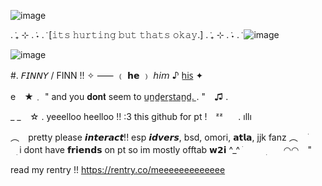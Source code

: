 ![image](https://github.com/user-attachments/assets/d641a147-32d6-4a1a-92d1-16786ce8aaa2)

. ݁₊ ⊹ . ݁˖ . ݁ [𝚒𝚝𝚜 𝚑𝚞𝚛𝚝𝚒𝚗𝚐 𝚋𝚞𝚝 𝚝𝚑𝚊𝚝𝚜 𝚘𝚔𝚊𝚢.] . ݁₊ ⊹ . ݁˖ . ݁ ![image](https://github.com/user-attachments/assets/bdea2385-5b39-422e-b874-fb4a7fba9f06)


![image](https://github.com/user-attachments/assets/8ad50e2f-1c3b-4e86-8491-d5a47fb04d5e)

#. 𝘍𝘐𝘕𝘕𝘠 / FINN !!  ✧
⸺    ﹙ 𝗵𝗲 ﹚  𝘩𝘪𝘮  ♪  h̲i̲s̲  ✦

e⠀ ★﹒  "  and you 𝐝𝐨𝐧𝐭 seem to  u̲n̲d̲e̲r̲s̲t̲a̲n̲d̲.̲  .  "⠀ ♫ .


_      _ ⠀☆ .   yeeelloo heelloo !! :3 this github for pt !⠀ ᶻᶻ⠀⠀ . ıllı 

 ︵⠀   pretty please 𝙞𝙣𝙩𝙚𝙧𝙖𝙘𝙩!! esp 𝙞𝙙𝙫𝙚𝙧𝙨, bsd, omori, 𝗮𝘁𝗹𝗮, jjk fanz  ︵ㅤ ׁ⠀ㅤ⠀ׅ   i dont have 𝗳𝗿𝗶𝗲𝗻𝗱𝘀 on pt so im mostly offtab 𝘄𝟮𝗶 ^_^  ׁ⠀ ⠀ ⠀ׅㅤ⠀ ◠◠⠀  " 

 read my rentry !! https://rentry.co/meeeeeeeeeeeee
